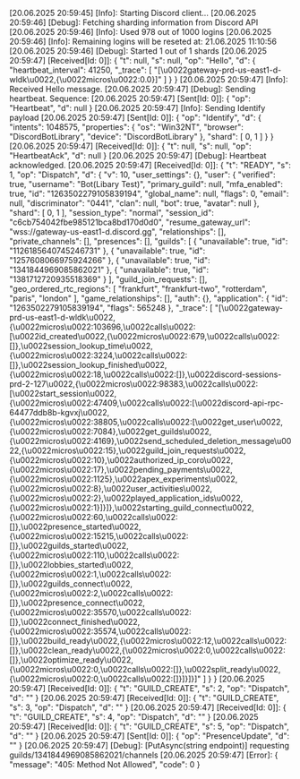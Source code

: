[20.06.2025 20:59:45] [Info]: Starting Discord client...
[20.06.2025 20:59:46] [Debug]: Fetching sharding information from Discord API
[20.06.2025 20:59:46] [Info]: Used 978 out of 1000 logins
[20.06.2025 20:59:46] [Info]: Remaining logins will be reseted at: 21.06.2025 11:10:56
[20.06.2025 20:59:46] [Debug]: Started 1 out of 1 shards
[20.06.2025 20:59:47] [Received[Id: 0]]: {
  "t": null,
  "s": null,
  "op": "Hello",
  "d": {
    "heartbeat_interval": 41250,
    "_trace": [
      "[\u0022gateway-prd-us-east1-d-wldk\u0022,{\u0022micros\u0022:0.0}]"
    ]
  }
}
[20.06.2025 20:59:47] [Info]: Received Hello message.
[20.06.2025 20:59:47] [Debug]: Sending heartbeat. Sequence: 
[20.06.2025 20:59:47] [Sent[Id: 0]]: {
  "op": "Heartbeat",
  "d": null
}
[20.06.2025 20:59:47] [Info]: Sending Identify payload
[20.06.2025 20:59:47] [Sent[Id: 0]]: {
  "op": "Identify",
  "d": {
    "intents": 1048575,
    "properties": {
      "os": "Win32NT",
      "browser": "DiscordBotLibrary",
      "device": "DiscordBotLibrary"
    },
    "shard": [
      0,
      1
    ]
  }
}
[20.06.2025 20:59:47] [Received[Id: 0]]: {
  "t": null,
  "s": null,
  "op": "HeartbeatAck",
  "d": null
}
[20.06.2025 20:59:47] [Debug]: Heartbeat acknowledged.
[20.06.2025 20:59:47] [Received[Id: 0]]: {
  "t": "READY",
  "s": 1,
  "op": "Dispatch",
  "d": {
    "v": 10,
    "user_settings": {},
    "user": {
      "verified": true,
      "username": "Bot(Libary Test)",
      "primary_guild": null,
      "mfa_enabled": true,
      "id": "1263502279105839194",
      "global_name": null,
      "flags": 0,
      "email": null,
      "discriminator": "0441",
      "clan": null,
      "bot": true,
      "avatar": null
    },
    "shard": [
      0,
      1
    ],
    "session_type": "normal",
    "session_id": "c6cb754042fbe985121bca8bd170d0d0",
    "resume_gateway_url": "wss://gateway-us-east1-d.discord.gg",
    "relationships": [],
    "private_channels": [],
    "presences": [],
    "guilds": [
      {
        "unavailable": true,
        "id": "1126185640745246731"
      },
      {
        "unavailable": true,
        "id": "1257608066975924266"
      },
      {
        "unavailable": true,
        "id": "1341844969085862021"
      },
      {
        "unavailable": true,
        "id": "1381712720935518369"
      }
    ],
    "guild_join_requests": [],
    "geo_ordered_rtc_regions": [
      "frankfurt",
      "frankfurt-two",
      "rotterdam",
      "paris",
      "london"
    ],
    "game_relationships": [],
    "auth": {},
    "application": {
      "id": "1263502279105839194",
      "flags": 565248
    },
    "_trace": [
      "[\u0022gateway-prd-us-east1-d-wldk\u0022,{\u0022micros\u0022:103696,\u0022calls\u0022:[\u0022id_created\u0022,{\u0022micros\u0022:679,\u0022calls\u0022:[]},\u0022session_lookup_time\u0022,{\u0022micros\u0022:3224,\u0022calls\u0022:[]},\u0022session_lookup_finished\u0022,{\u0022micros\u0022:18,\u0022calls\u0022:[]},\u0022discord-sessions-prd-2-127\u0022,{\u0022micros\u0022:98383,\u0022calls\u0022:[\u0022start_session\u0022,{\u0022micros\u0022:47409,\u0022calls\u0022:[\u0022discord-api-rpc-64477ddb8b-kgvxj\u0022,{\u0022micros\u0022:38805,\u0022calls\u0022:[\u0022get_user\u0022,{\u0022micros\u0022:7084},\u0022get_guilds\u0022,{\u0022micros\u0022:4169},\u0022send_scheduled_deletion_message\u0022,{\u0022micros\u0022:15},\u0022guild_join_requests\u0022,{\u0022micros\u0022:10},\u0022authorized_ip_coro\u0022,{\u0022micros\u0022:17},\u0022pending_payments\u0022,{\u0022micros\u0022:1125},\u0022apex_experiments\u0022,{\u0022micros\u0022:8},\u0022user_activities\u0022,{\u0022micros\u0022:2},\u0022played_application_ids\u0022,{\u0022micros\u0022:1}]}]},\u0022starting_guild_connect\u0022,{\u0022micros\u0022:60,\u0022calls\u0022:[]},\u0022presence_started\u0022,{\u0022micros\u0022:15215,\u0022calls\u0022:[]},\u0022guilds_started\u0022,{\u0022micros\u0022:110,\u0022calls\u0022:[]},\u0022lobbies_started\u0022,{\u0022micros\u0022:1,\u0022calls\u0022:[]},\u0022guilds_connect\u0022,{\u0022micros\u0022:2,\u0022calls\u0022:[]},\u0022presence_connect\u0022,{\u0022micros\u0022:35570,\u0022calls\u0022:[]},\u0022connect_finished\u0022,{\u0022micros\u0022:35574,\u0022calls\u0022:[]},\u0022build_ready\u0022,{\u0022micros\u0022:12,\u0022calls\u0022:[]},\u0022clean_ready\u0022,{\u0022micros\u0022:0,\u0022calls\u0022:[]},\u0022optimize_ready\u0022,{\u0022micros\u0022:0,\u0022calls\u0022:[]},\u0022split_ready\u0022,{\u0022micros\u0022:0,\u0022calls\u0022:[]}]}]}]"
    ]
  }
}
[20.06.2025 20:59:47] [Received[Id: 0]]: {
  "t": "GUILD_CREATE",
  "s": 2,
  "op": "Dispatch",
  "d": ""
}
[20.06.2025 20:59:47] [Received[Id: 0]]: {
  "t": "GUILD_CREATE",
  "s": 3,
  "op": "Dispatch",
  "d": ""
}
[20.06.2025 20:59:47] [Received[Id: 0]]: {
  "t": "GUILD_CREATE",
  "s": 4,
  "op": "Dispatch",
  "d": ""
}
[20.06.2025 20:59:47] [Received[Id: 0]]: {
  "t": "GUILD_CREATE",
  "s": 5,
  "op": "Dispatch",
  "d": ""
}
[20.06.2025 20:59:47] [Sent[Id: 0]]: {
  "op": "PresenceUpdate",
  "d": ""
}
[20.06.2025 20:59:47] [Debug]: [PutAsync<T>(string endpoint)] requesting guilds/1341844969085862021/channels
[20.06.2025 20:59:47] [Error]: {
  "message": "405: Method Not Allowed",
  "code": 0
}
